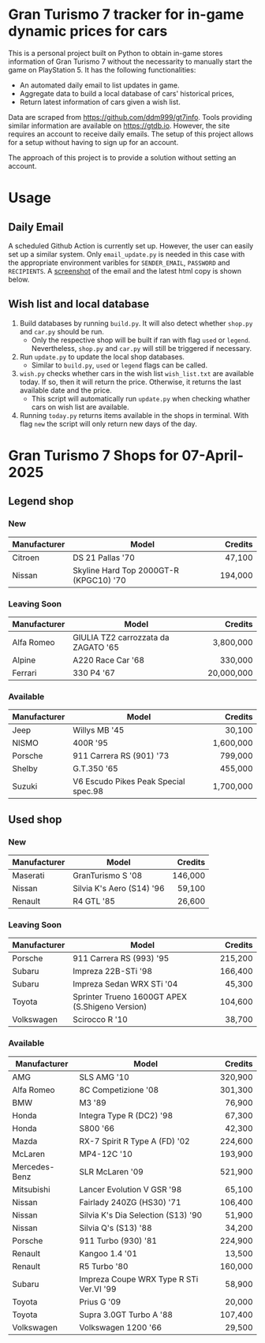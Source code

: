 # Gran Turismo 7 tracker for in-game dynamic prices for cars

This is a personal project built on Python to obtain in-game stores information of Gran Turismo 7 without the necessarity to manually start the game on PlayStation 5. It has the following functionalities:

- An automated daily email to list updates in game.
- Aggregate data to build a local database of cars' historical prices,
- Return latest information of cars given a wish list.

Data are scraped from https://github.com/ddm999/gt7info. Tools providing similar information are available on https://gtdb.io. However, the site requires an account to receive daily emails. The setup of this project allows for a setup without having to sign up for an account.

The approach of this project is to provide a solution without setting an account.

# Usage

## Daily Email

A scheduled Github Action is currently set up. However, the user can easily set up a similar system. Only `email_update.py` is needed in this case with the appropriate environment varibles for `SENDER_EMAIL`, `PASSWORD` and `RECIPIENTS`. A [screenshot](https://raw.githubusercontent.com/marcohoucheng/Gran-Turismo-7-Price-Tracker/main/data/email_screenshot.png) of the email and the latest html copy is shown below.

## Wish list and local database

1. Build databases by running `build.py`. It will also detect whether `shop.py` and `car.py` should be run.
    - Only the respective shop will be built if ran with flag `used` or `legend`. Nevertheless, `shop.py` and `car.py` will still be triggered if necessary.
2. Run `update.py` to update the local shop databases.
    - Similar to `build.py`, `used` or `legend` flags can be called.
3. `wish.py` checks whether cars in the wish list `wish_list.txt` are available today. If so, then it will return the price. Otherwise, it returns the last available date and the price.
    - This script will automatically run `update.py` when checking whather cars on wish list are available.
4. Running `today.py` returns items available in the shops in terminal. With flag `new` the script will only return new days of the day.


# Gran Turismo 7 Shops for 07-April-2025



## Legend shop

### New
 | Manufacturer | Model | Credits |
 | --- | --- | --: |
|Citroen|DS 21 Pallas '70|47,100|
|Nissan|Skyline Hard Top 2000GT-R (KPGC10) '70|194,000|

### Leaving Soon
 | Manufacturer | Model | Credits |
 | --- | --- | --: |
|Alfa Romeo|GIULIA TZ2 carrozzata da ZAGATO '65|3,800,000|
|Alpine|A220 Race Car '68|330,000|
|Ferrari|330 P4 '67|20,000,000|

### Available
 | Manufacturer | Model | Credits |
 | --- | --- | --: |
|Jeep|Willys MB '45|30,100|
|NISMO|400R '95|1,600,000|
|Porsche|911 Carrera RS (901) '73|799,000|
|Shelby|G.T.350 '65|455,000|
|Suzuki|V6 Escudo Pikes Peak Special spec.98|1,700,000|


## Used shop

### New
 | Manufacturer | Model | Credits |
 | --- | --- | --: |
|Maserati|GranTurismo S '08|146,000|
|Nissan|Silvia K's Aero (S14) '96|59,100|
|Renault|R4 GTL '85|26,600|

### Leaving Soon
 | Manufacturer | Model | Credits |
 | --- | --- | --: |
|Porsche|911 Carrera RS (993) '95|215,200|
|Subaru|Impreza 22B-STi '98|166,400|
|Subaru|Impreza Sedan WRX STi '04|45,300|
|Toyota|Sprinter Trueno 1600GT APEX (S.Shigeno Version)|104,600|
|Volkswagen|Scirocco R '10|38,700|

### Available
 | Manufacturer | Model | Credits |
 | --- | --- | --: |
|AMG|SLS AMG '10|320,900|
|Alfa Romeo|8C Competizione '08|301,300|
|BMW|M3 '89|76,900|
|Honda|Integra Type R (DC2) '98|67,300|
|Honda|S800 '66|42,300|
|Mazda|RX-7 Spirit R Type A (FD) '02|224,600|
|McLaren|MP4-12C '10|193,900|
|Mercedes-Benz|SLR McLaren '09|521,900|
|Mitsubishi|Lancer Evolution V GSR '98|65,100|
|Nissan|Fairlady 240ZG (HS30) '71|106,400|
|Nissan|Silvia K's Dia Selection (S13) '90|51,900|
|Nissan|Silvia Q's (S13) '88|34,200|
|Porsche|911 Turbo (930) '81|224,900|
|Renault|Kangoo 1.4 '01|13,500|
|Renault|R5 Turbo '80|160,000|
|Subaru|Impreza Coupe WRX Type R STi Ver.VI '99|58,900|
|Toyota|Prius G '09|20,000|
|Toyota|Supra 3.0GT Turbo A '88|107,400|
|Volkswagen|Volkswagen 1200 '66|29,500|
